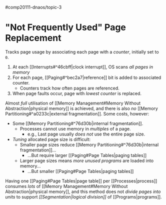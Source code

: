 #comp20111-dnaos/topic-3 
# "Not Frequently Used" Page Replacement

Tracks page usage by associating each page with a *counter*, initially set to `0`.

1) At each [[Interrupts#^46cbff|clock interrupt]], OS scans *all pages in memory*
2) For each page, [[Paging#^bec2a7|reference]] bit is added to associated counter.
	- Counters track how often pages are referenced.
3) When page faults occur, page with *lowest counter* is replaced.

Almost *full* utilisation of [[Memory Management#Memory Without Abstraction|physical memory]] is achieved, and there is also *no* [[Memory Partitioning#^a0233c|external fragmentation]]. Some costs, however:

- Some [[Memory Partitioning#^76d30b|internal fragmentation]].
	- Processes cannot use memory in *multiples* of a page.
		- e.g., Last page usually *does not* use the entire page size.
- *Tuning* allocated page size is difficult:
	- Smaller page sizes reduce [[Memory Partitioning#^76d30b|internal fragmentation]]...
		- ...But require larger [[Paging#Page Tables|paging tables]]
	- Larger page sizes means *more unused programs* are loaded into memory...
		- ...But smaller [[Paging#Page Tables|paging tables]]

Having one [[Paging#Page Tables|page table]] per [[Processes|process]] consumes *lots* of [[Memory Management#Memory Without Abstraction|physical memory]], and this method does not *divide pages into units* to support *[[Segmentation|logical division]]* of [[Programs|programs]]. 
